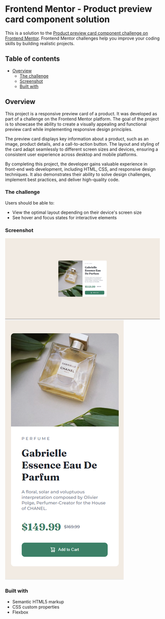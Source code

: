 # Frontend Mentor - Product preview card component solution

This is a solution to the [Product preview card component challenge on Frontend Mentor](https://www.frontendmentor.io/challenges/product-preview-card-component-GO7UmttRfa). Frontend Mentor challenges help you improve your coding skills by building realistic projects. 

## Table of contents

- [Overview](#overview)
  - [The challenge](#the-challenge)
  - [Screenshot](#screenshot)
  - [Built with](#built-with)

## Overview

This project is a responsive preview card of a product. It was developed as part of a challenge on the Frontend Mentor platform. The goal of the project is to showcase the ability to create a visually appealing and functional preview card while implementing responsive design principles.

The preview card displays key information about a product, such as an image, product details, and a call-to-action button. The layout and styling of the card adapt seamlessly to different screen sizes and devices, ensuring a consistent user experience across desktop and mobile platforms.

By completing this project, the developer gains valuable experience in front-end web development, including HTML, CSS, and responsive design techniques. It also demonstrates their ability to solve design challenges, implement best practices, and deliver high-quality code.

### The challenge

Users should be able to:

- View the optimal layout depending on their device's screen size
- See hover and focus states for interactive elements

### Screenshot

![](./images/Captura%20de%20pantalla%20Desktop.png)
![](./images/Captura%20de%20pantalla%20iPhone%2012%20Pro.png)

### Built with

- Semantic HTML5 markup
- CSS custom properties
- Flexbox
